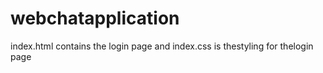 # webchatapplication
index.html contains the login page and index.css is thestyling for thelogin page

